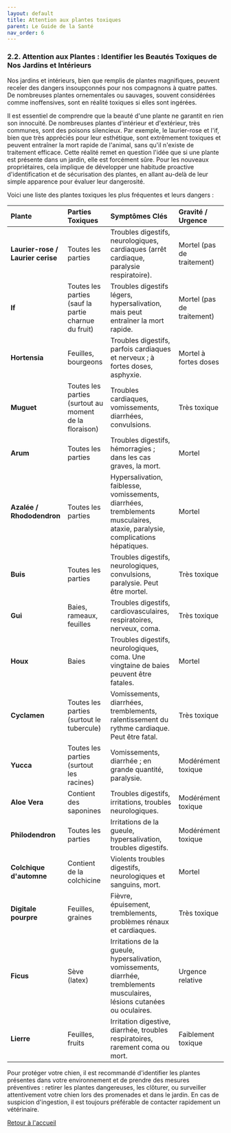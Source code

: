 ```yaml
---
layout: default
title: Attention aux plantes toxiques
parent: Le Guide de la Santé
nav_order: 6
---
```


### **2.2. Attention aux Plantes : Identifier les Beautés Toxiques de Nos Jardins et Intérieurs**

Nos jardins et intérieurs, bien que remplis de plantes magnifiques, peuvent receler des dangers insoupçonnés pour nos compagnons à quatre pattes. De nombreuses plantes ornementales ou sauvages, souvent considérées comme inoffensives, sont en réalité toxiques si elles sont ingérées.

Il est essentiel de comprendre que la beauté d'une plante ne garantit en rien son innocuité. De nombreuses plantes d'intérieur et d'extérieur, très communes, sont des poisons silencieux. Par exemple, le laurier-rose et l'if, bien que très appréciés pour leur esthétique, sont extrêmement toxiques et peuvent entraîner la mort rapide de l'animal, sans qu'il n'existe de traitement efficace. Cette réalité remet en question l'idée que si une plante est présente dans un jardin, elle est forcément sûre. Pour les nouveaux propriétaires, cela implique de développer une habitude proactive d'identification et de sécurisation des plantes, en allant au-delà de leur simple apparence pour évaluer leur dangerosité.

Voici une liste des plantes toxiques les plus fréquentes et leurs dangers :

| Plante | Parties Toxiques | Symptômes Clés | Gravité / Urgence |
| :--- | :--- | :--- | :--- |
| **Laurier-rose / Laurier cerise** | Toutes les parties | Troubles digestifs, neurologiques, cardiaques (arrêt cardiaque, paralysie respiratoire). | Mortel (pas de traitement) |
| **If** | Toutes les parties (sauf la partie charnue du fruit) | Troubles digestifs légers, hypersalivation, mais peut entraîner la mort rapide. | Mortel (pas de traitement) |
| **Hortensia** | Feuilles, bourgeons | Troubles digestifs, parfois cardiaques et nerveux ; à fortes doses, asphyxie. | Mortel à fortes doses |
| **Muguet** | Toutes les parties (surtout au moment de la floraison) | Troubles cardiaques, vomissements, diarrhées, convulsions. | Très toxique |
| **Arum** | Toutes les parties | Troubles digestifs, hémorragies ; dans les cas graves, la mort. | Mortel |
| **Azalée / Rhododendron** | Toutes les parties | Hypersalivation, faiblesse, vomissements, diarrhées, tremblements musculaires, ataxie, paralysie, complications hépatiques. | Mortel |
| **Buis** | Toutes les parties | Troubles digestifs, neurologiques, convulsions, paralysie. Peut être mortel. | Très toxique |
| **Gui** | Baies, rameaux, feuilles | Troubles digestifs, cardiovasculaires, respiratoires, nerveux, coma. | Très toxique |
| **Houx** | Baies | Troubles digestifs, neurologiques, coma. Une vingtaine de baies peuvent être fatales. | Mortel |
| **Cyclamen** | Toutes les parties (surtout le tubercule) | Vomissements, diarrhées, tremblements, ralentissement du rythme cardiaque. Peut être fatal. | Très toxique |
| **Yucca** | Toutes les parties (surtout les racines) | Vomissements, diarrhée ; en grande quantité, paralysie. | Modérément toxique |
| **Aloe Vera** | Contient des saponines | Troubles digestifs, irritations, troubles neurologiques. | Modérément toxique |
| **Philodendron** | Toutes les parties | Irritations de la gueule, hypersalivation, troubles digestifs. | Modérément toxique |
| **Colchique d'automne** | Contient de la colchicine | Violents troubles digestifs, neurologiques et sanguins, mort. | Mortel |
| **Digitale pourpre** | Feuilles, graines | Fièvre, épuisement, tremblements, problèmes rénaux et cardiaques. | Très toxique |
| **Ficus** | Sève (latex) | Irritations de la gueule, hypersalivation, vomissements, diarrhée, tremblements musculaires, lésions cutanées ou oculaires. | Urgence relative |
| **Lierre** | Feuilles, fruits | Irritation digestive, diarrhée, troubles respiratoires, rarement coma ou mort. | Faiblement toxique |

Pour protéger votre chien, il est recommandé d'identifier les plantes présentes dans votre environnement et de prendre des mesures préventives : retirer les plantes dangereuses, les clôturer, ou surveiller attentivement votre chien lors des promenades et dans le jardin. En cas de suspicion d'ingestion, il est toujours préférable de contacter rapidement un vétérinaire. 

[Retour à l'accueil](../index.md) 